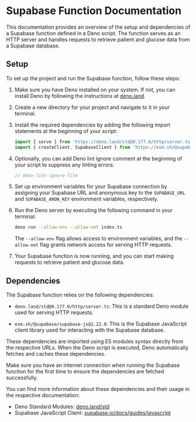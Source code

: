 # Supabase Function Documentation

This documentation provides an overview of the setup and dependencies of a Supabase function defined in a Deno script. The function serves as an HTTP server and handles requests to retrieve patient and glucose data from a Supabase database.

## Setup

To set up the project and run the Supabase function, follow these steps:

1. Make sure you have Deno installed on your system. If not, you can install Deno by following the instructions at [deno.land](https://deno.land).

2. Create a new directory for your project and navigate to it in your terminal.

3. Install the required dependencies by adding the following import statements at the beginning of your script:

   ```typescript
   import { serve } from 'https://deno.land/std@0.177.0/http/server.ts';
   import { createClient, SupabaseClient } from 'https://esm.sh/@supabase/supabase-js@2.22.0';
   ```

4. Optionally, you can add Deno lint ignore comment at the beginning of your script to suppress any linting errors:

   ```typescript
   // deno-lint-ignore-file
   ```

5. Set up environment variables for your Supabase connection by assigning your Supabase URL and anonymous key to the `SUPABASE_URL` and `SUPABASE_ANON_KEY` environment variables, respectively.

6. Run the Deno server by executing the following command in your terminal:

   ```bash
   deno run --allow-env --allow-net index.ts
   ```

   The `--allow-env` flag allows access to environment variables, and the `--allow-net` flag grants network access for serving HTTP requests.

7. Your Supabase function is now running, and you can start making requests to retrieve patient and glucose data.

## Dependencies

The Supabase function relies on the following dependencies:

- `deno.land/std@0.177.0/http/server.ts`: This is a standard Deno module used for serving HTTP requests.

- `esm.sh/@supabase/supabase-js@2.22.0`: This is the Supabase JavaScript client library used for interacting with the Supabase database.

These dependencies are imported using ES modules syntax directly from the respective URLs. When the Deno script is executed, Deno automatically fetches and caches these dependencies.

Make sure you have an internet connection when running the Supabase function for the first time to ensure the dependencies are fetched successfully.

You can find more information about these dependencies and their usage in the respective documentation:

- Deno Standard Modules: [deno.land/std](https://deno.land/std)
- Supabase JavaScript Client: [supabase.io/docs/guides/javascript](https://supabase.io/docs/guides/javascript)
